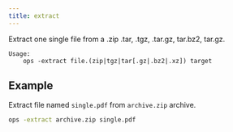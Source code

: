 ```yaml
---
title: extract
---
```



Extract one single file from a .zip .tar, .tgz, .tar.gz, tar.bz2, tar.gz.

```text
Usage:
    ops -extract file.(zip|tgz|tar[.gz|.bz2|.xz]) target
```

## Example

Extract file named `single.pdf` from `archive.zip` archive.

```bash
ops -extract archive.zip single.pdf
```